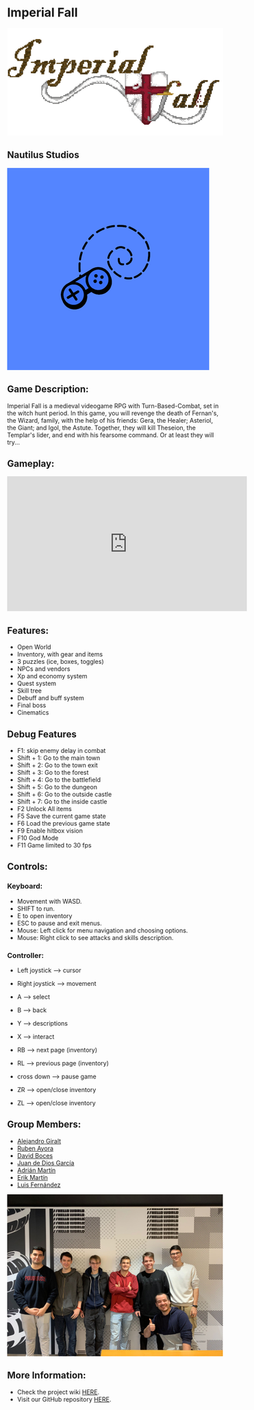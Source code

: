 
# Imperial Fall

![](https://github.com/VoZeS/NautilusStudios-ProjectII_RPG/blob/main/wiki_images/No%20background%20Game%20Logo.PNG?raw=true)

## Nautilus Studios

![](https://github.com/VoZeS/NautilusStudios-ProjectII_RPG/blob/main/wiki_images/LOGO-1.png?raw=true)

## Game Description:

Imperial Fall is a medieval videogame RPG with Turn-Based-Combat, set in the witch hunt period. In this game, you will revenge the death of Fernan's, the Wizard, family, with the help of his friends: Gera, the Healer; Asteriol, the Giant; and Igol, the Astute. Together, they will kill Theseion, the Templar's lider, and end with his fearsome command. Or at least they will try...


## Gameplay:

<iframe width="560" height="315" src="https://www.youtube.com/watch?v=ZcurcKaMgCU" title="YouTube video player" frameborder="0" allow="accelerometer; autoplay; clipboard-write; encrypted-media; gyroscope; picture-in-picture" allowfullscreen></iframe> <br>

## Features:

- Open World
- Inventory, with gear and items
- 3 puzzles (ice, boxes, toggles)
- NPCs and vendors
- Xp and economy system
- Quest system
- Skill tree
- Debuff and buff system
- Final boss
- Cinematics

## Debug Features

- F1: skip enemy delay in combat
- Shift + 1: Go to the main town
- Shift + 2: Go to the town exit
- Shift + 3: Go to the forest
- Shift + 4: Go to the battlefield
- Shift + 5: Go to the dungeon
- Shift + 6: Go to the outside castle
- Shift + 7: Go to the inside castle
- F2 Unlock All items
- F5 Save the current game state
- F6 Load the previous game state
- F9 Enable hitbox vision
- F10 God Mode
- F11 Game limited to 30 fps

## Controls:
### Keyboard:
- Movement with WASD.
- SHIFT to run.
- E to open inventory
- ESC to pause and exit menus.
- Mouse: Left click for menu navigation and choosing options.
- Mouse: Right click to see attacks and skills description. 

### Controller:
- Left joystick --> cursor
- Right joystick --> movement

- A --> select
- B --> back
- Y --> descriptions
- X --> interact

- RB --> next page (inventory)
- RL --> previous page (inventory)

- cross down --> pause game
- ZR --> open/close inventory
- ZL --> open/close inventory

## Group Members:

- [Alejandro Giralt](https://github.com/zapper163)
- [Ruben Ayora](https://github.com/RubokiReuchi)
- [David Boces](https://github.com/VoZeS)
- [Juan de Dios García](https://github.com/JuanDeDiosGarcia)
- [Adrián Martín](https://github.com/Astrorey776)
- [Erik Martín](https://github.com/eriik1212)
- [Luis Fernández](https://github.com/Ludef26)
 
![](https://github.com/VoZeS/NautilusStudios-ProjectII_RPG/blob/main/wiki_images/team_photo_nautilus.png?raw=true)
  
## More Information:

- Check the project wiki [HERE](https://github.com/VoZeS/NautilusStudios-ProjectII_RPG/wiki).
- Visit our GitHub repository [HERE](https://github.com/VoZeS/NautilusStudios-ProjectII_RPG).
